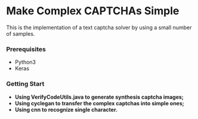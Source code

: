 # Make Complex CAPTCHAs Simple
 
This is the implementation of a text captcha solver by using a small number of samples.

### Prerequisites
- Python3   
- Keras   

### Getting Start
- **Using VerifyCodeUtils.java to generate synthesis captcha images;**   
- **Using cyclegan to transfer the complex captchas into simple ones;**   
- **Using cnn to recognize single character.**
